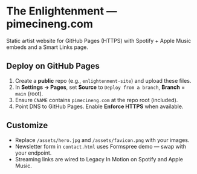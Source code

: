 # The Enlightenment — pimecineng.com
Static artist website for GitHub Pages (HTTPS) with Spotify + Apple Music embeds and a Smart Links page.

## Deploy on GitHub Pages
1. Create a **public** repo (e.g., `enlightenment-site`) and upload these files.
2. In **Settings → Pages**, set **Source** to `Deploy from a branch`, **Branch** = `main` (root).
3. Ensure `CNAME` contains `pimecineng.com` at the repo root (included).
4. Point DNS to GitHub Pages. Enable **Enforce HTTPS** when available.

## Customize
- Replace `/assets/hero.jpg` and `/assets/favicon.png` with your images.
- Newsletter form in `contact.html` uses Formspree demo — swap with your endpoint.
- Streaming links are wired to Legacy In Motion on Spotify and Apple Music.
